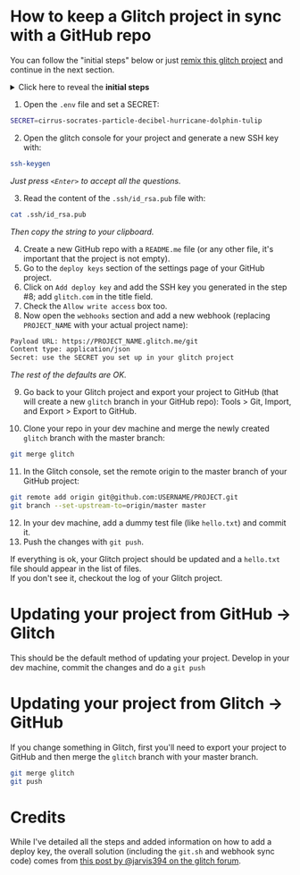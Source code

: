 # How to keep a Glitch project in sync with a GitHub repo

You can follow the "initial steps" below or just [remix this glitch project](https://glitch.com/~glitchub) and continue in the next section.

<details><summary>Click here to reveal the <strong>initial steps</strong></summary>
<p>
1. Go to [glitch.com](http://glitch.com) and create a new `hello-express` app.
2. Open the `package.json` file and add the following packages:

  - `node-cmd`
  - `body-parser`

3. Open the `server.js` file and load the following libraries:

```js
const cmd = require('node-cmd');
const crypto = require('crypto'); 
const bodyParser = require('body-parser');
```

4. Look for `app.use(express.static('public'));` and add the following line below:

`app.use(bodyParser.json());`

5. Create a post endpoint to receive the GitHub webhook:

```js
const onWebhook = (req, res) => {
  let hmac = crypto.createHmac('sha1', process.env.SECRET);
  let sig  = `sha1=${hmac.update(JSON.stringify(req.body)).digest('hex')}`;

  if (req.headers['x-github-event'] === 'push' && sig === req.headers['x-hub-signature']) {
    cmd.run('chmod 777 ./git.sh'); 
    
    cmd.get('./git.sh', (err, data) => {  
      if (data) {
        console.log(data);
      }
      if (err) {
        console.log(err);
      }
    })

    cmd.run('refresh');
  }

  return res.sendStatus(200);
}

app.post('/git', onWebhook);
```

6. Create a `git.sh` file adding the following lines:

```bash
#/bin/sh

# Fetch the newest code
git fetch origin master

# Hard reset
git reset --hard origin/master

# Force pull
git pull origin master --force
```

*This file will be in charge of pulling the changes from your Github repo.*
</p>
</details>

1. Open the `.env` file and set a SECRET:

```bash
SECRET=cirrus-socrates-particle-decibel-hurricane-dolphin-tulip
```

2. Open the glitch console for your project and generate a new SSH key with:

```bash 
ssh-keygen
```

*Just press `<Enter>` to accept all the questions.*

3. Read the content of the `.ssh/id_rsa.pub` file with:

```bash 
cat .ssh/id_rsa.pub
```

*Then copy the string to your clipboard.*

4. Create a new GitHub repo with a `README.me` file (or any other file, it's important that the project is not empty).
5. Go to the `deploy keys` section of the settings page of your GitHub project.
6. Click on `Add deploy key` and add the SSH key you generated in the step #8; add `glitch.com` in the title field.
7. Check the `Allow write access` box too.
8. Now open the `webhooks` section and add a new webhook (replacing `PROJECT_NAME` with your actual project name):

```html
Payload URL: https://PROJECT_NAME.glitch.me/git
Content type: application/json
Secret: use the SECRET you set up in your glitch project
```
*The rest of the defaults are OK.*

9. Go back to your Glitch project and export your project to GitHub (that will create a new `glitch` branch in your GitHub repo): Tools > Git, Import, and Export > Export to GitHub.

10. Clone your repo in your dev machine and merge the newly created `glitch` branch with the master branch:

```bash 
git merge glitch
```

11. In the Glitch console, set the remote origin to the master branch of your GitHub project:

```bash
git remote add origin git@github.com:USERNAME/PROJECT.git
git branch --set-upstream-to=origin/master master
```

12. In your dev machine, add a dummy test file (like `hello.txt`) and commit it.
13. Push the changes with `git push`. 

If everything is ok, your Glitch project should be updated and a `hello.txt` file should appear in the list of files.   
If you don't see it, checkout the log of your Glitch project.

# Updating your project from GitHub → Glitch

This should be the default method of updating your project. Develop in your dev machine, commit the changes and do a `git push`

# Updating your project from Glitch → GitHub

If you change something in Glitch, first you'll need to export your project to GitHub and then merge the `glitch` branch with your master branch.

```bash 
git merge glitch
git push
```

# Credits

While I've detailed all the steps and added  information on how to add a deploy key, the overall solution (including the `git.sh` and webhook sync code) comes from [this post by @jarvis394 on the glitch forum](https://support.glitch.com/t/tutorial-how-to-auto-update-your-project-with-github/8124). 



